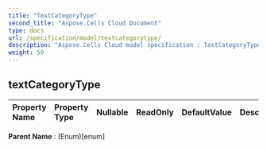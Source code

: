 ```yaml
---
title: "TextCategoryType"
second_title: "Aspose.Cells Cloud Document"
type: docs
url: /specification/model/textcategorytype/
description: "Aspose.Cells Cloud model specification : TextCategoryType. Effortlessly handle Excel and other spreadsheet documents with features like opening, generating, editing, splitting, merging, comparing, and converting."
weight: 50
---
```


## **textCategoryType**

 

| Property Name | Property Type | Nullable |  ReadOnly | DefaultValue | Description | 
| :- | :- | :- |:- |  :- | :- |

**Parent Name** : (Enum)[enum]

